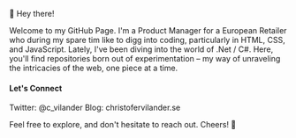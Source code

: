 👋 Hey there!

Welcome to my GitHub Page. I'm a Product Manager for a European Retailer who during my spare tim like to digg into coding, particularly in HTML, CSS, and JavaScript. Lately, I've been diving into the world of .Net / C#. Here, you'll find repositories born out of experimentation – my way of unraveling the intricacies of the web, one piece at a time.

#### Let's Connect
Twitter: @c_vilander 
Blog: christofervilander.se

Feel free to explore, and don't hesitate to reach out. Cheers! 🚀